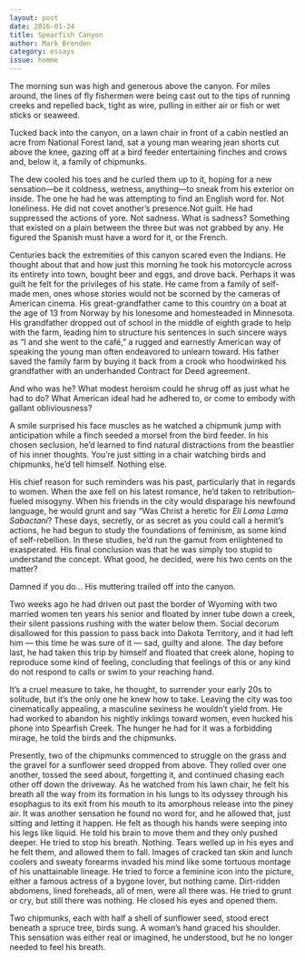 ```yaml
---
layout: post 
date: 2016-01-24
title: Spearfish Canyon
author: Mark Brenden
category: essays
issue: homme
---
```

The morning sun was high and generous above the canyon. For miles around, the lines of fly fishermen were being cast out to the tips of running creeks and repelled back, tight as wire, pulling in either air or fish or wet sticks or seaweed.

Tucked back into the canyon, on a lawn chair in front of a cabin nestled an acre from
National Forest land, sat a young man wearing jean shorts cut above the knee, gazing off at a bird feeder entertaining finches and crows and, below it, a family of chipmunks.

The dew cooled his toes and he curled them up to it, hoping for a new sensation—be it
coldness, wetness, anything—to sneak from his exterior on inside. The one he had he was
attempting to find an English word for. Not loneliness. He did not covet another’s presence.Not guilt. He had suppressed the actions of yore. Not sadness. What is sadness? Something that existed on a plain between the three but was not grabbed by any. He figured the Spanish must have a word for it, or the French.

Centuries back the extremities of this canyon scared even the Indians. He thought about that and how just this morning he took his motorcycle across its entirety into town, bought beer and eggs, and drove back. Perhaps it was guilt he felt for the privileges of his state. He came from a family of self-made men, ones whose stories would not be scorned by the cameras of American cinema. His great-grandfather came to this country on a boat at the age of 13 from Norway by his lonesome and homesteaded in Minnesota. His grandfather dropped out of school in the middle of eighth grade to help with the farm, leading him to structure his sentences in such sincere ways as “I and she went to the café,” a rugged and earnestly American way of speaking the young man often endeavored to unlearn toward. His father saved the family farm by buying it back from a crook who hoodwinked his grandfather with an underhanded Contract for Deed agreement.

And who was he? What modest heroism could he shrug off as just what he had to do? What American ideal had he adhered to, or come to embody with gallant obliviousness?

A smile surprised his face muscles as he watched a chipmunk jump with anticipation while a finch seeded a morsel from the bird feeder. In his chosen seclusion, he’d learned to find natural distractions from the beastlier of his inner thoughts. You’re just sitting in a chair watching birds and chipmunks, he’d tell himself. Nothing else.

His chief reason for such reminders was his past, particularly that in regards to women.
When the axe fell on his latest romance, he’d taken to retribution-fueled misogyny. When
his friends in the city would disparage his newfound language, he would grunt and say
“Was Christ a heretic for _Eli Lama Lama Sabactani_? These days, secretly, or as secret as you could call a hermit’s actions, he had begun to study the foundations of feminism, as some kind of self-rebellion. In these studies, he’d run the gamut from enlightened to exasperated. His final conclusion was that he was simply too stupid to understand the concept. What good, he decided, were his two cents on the matter?

Damned if you do… His muttering trailed off into the canyon.

Two weeks ago he had driven out past the border of Wyoming with two married women ten years his senior and floated by inner tube down a creek, their silent passions rushing
with the water below them. Social decorum disallowed for this passion to pass back into
Dakota Territory, and it had left him — this time he was sure of it — sad, guilty and alone. The day before last, he had taken this trip by himself and floated that creek alone, hoping to reproduce some kind of feeling, concluding that feelings of this or any kind do not respond to calls or swim to your reaching hand.

It’s a cruel measure to take, he thought, to surrender your early 20s to solitude, but it’s the only one he knew how to take. Leaving the city was too cinematically appealing, a masculine sexiness he wouldn’t yield from. He had worked to abandon his nightly inklings toward women, even hucked his phone into Spearfish Creek. The hunger he had for it was a forbidding mirage, he told the birds and the chipmunks.

Presently, two of the chipmunks commenced to struggle on the grass and the gravel for a
sunflower seed dropped from above. They rolled over one another, tossed the seed about,
forgetting it, and continued chasing each other off down the driveway. As he watched from his lawn chair, he felt his breath all the way from its formation in his lungs to its odyssey through his esophagus to its exit from his mouth to its amorphous release into the piney air. It was another sensation he found no word for, and he allowed that, just sitting and letting it happen. He felt as though his hands were seeping into his legs like liquid. He told his brain to move them and they only pushed deeper. He tried to stop his breath. Nothing. Tears welled up in his eyes and he felt them, and allowed them to fall. Images of cracked tan skin and lunch coolers and sweaty forearms invaded his mind like some tortuous montage of his unattainable lineage. He tried to force a feminine icon into the picture, either a famous actress of a bygone lover, but nothing came. Dirt-ridden abdomens, lined foreheads, all of men, were all there was. He tried to grunt or cry, but still there was nothing. He closed his eyes and opened them.

Two chipmunks, each with half a shell of sunflower seed, stood erect beneath a spruce tree, birds sung. A woman’s hand graced his shoulder. This sensation was either real or
imagined, he understood, but he no longer needed to feel his breath.